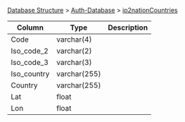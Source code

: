 [Database Structure](Database-Structure) > [Auth-Database](Auth-Database) > [ip2nationCountries](ip2nationCountries)

Column | Type | Description
--- | --- | ---
Code | varchar(4) | 
Iso_code_2 | varchar(2) | 
Iso_code_3 | varchar(3) | 
Iso_country | varchar(255) | 
Country | varchar(255) | 
Lat | float | 
Lon | float | 